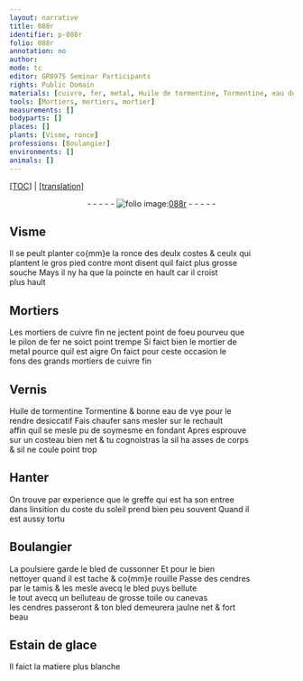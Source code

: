 ```yaml
---
layout: narrative
title: 088r
identifier: p-088r
folio: 088r
annotation: no
author:
mode: tc
editor: GR8975 Seminar Participants
rights: Public Domain
materials: [cuivre, fer, metal, Huile de tormentine, Tormentine, eau de vye, poulsiere, bled, cendres, toile, canevas, Estain de glace]
tools: [Mortiers, mortiers, mortier]
measurements: []
bodyparts: []
places: []
plants: [Visme, ronce]
professions: [Boulangier]
environments: []
animals: []
---
```


<p><a href="{{ site.baseurl }}/diplomatic/">[TOC]</a> | <a href="{{ site.baseurl }}/texts/p-088r_tl/">[translation]</a></p><div class="folio" align="center">- - - - - <a href="http://gallica.bnf.fr/ark:/12148/btv1b10500001g/f181.image" target="_blank"><img src="https://cu-mkp.github.io/2017-workshop-edition/assets/photo-icon.png" alt="folio image: " style="display:inline-block; margin-bottom:-3px;"/>088r</a> - - - - - </div>  
  

## <span class="pa">Visme</span>

 
Il se peult planter co{mm}e la <span class="pa">ronce</span> des deulx costes & ceulx qui<br/> plantent le gros pied contre mont disent quil faict plus grosse<br/> souche Mays il ny ha que la poincte en hault car il croist<br/> plus hault
 
 
  

## <span class="tl">Mortiers</span>

 
 Les <span class="tl">mortiers</span> de <span class="m">cuivre</span> fin ne jectent point de foeu pourveu que<br/> le pilon de <span class="m">fer</span> ne soict point trempe Si faict bien le <span class="tl">mortier</span> de<br/> <span class="m">metal</span> pource quil est aigre On faict pour ceste occasion le<br/> fons des grands <span class="tl">mortiers</span> de <span class="m">cuivre</span> fin
 
 
  

## Vernis

 
<span class="m">Huile de tormentine</span> <span class="m">Tormentine</span> & bonne <span class="m">eau de vye</span> pour le<br/> rendre desiccatif Fais chaufer sans mesler sur le rechault<br/> affin quil se mesle <span class="del">pu</span> de soymesme en fondant Apres esprouve<br/> sur un costeau bien net & tu cognoistras la sil ha asses de corps<br/> & sil ne coule point trop
 
 
  

## Hanter

 
On trouve par experience que le greffe qui <span class="del">est</span> ha son entree<br/> dans linsition du coste du soleil prend bien peu souvent Quand il<br/> est aussy tortu
 
 
  

## <span class="pro">Boulangier</span>

 
La <span class="m">poulsiere</span> garde le <span class="m">bled</span> de cussonner Et pour le bien<br/> nettoyer quand il est tache & co{mm}e rouille Passe des <span class="m">cendres</span><br/> par le tamis & les mesle avecq le <span class="m">bled</span> puys bellute<br/> le tout avecq un belluteau de grosse <span class="m">toile</span> ou <span class="m">canevas</span><br/> les <span class="m">cendres</span> passeront & ton <span class="m">bled</span> demeurera jaulne net & fort<br/> beau
 
 
  

## <span class="m">Estain de glace</span>

 
Il faict la matiere plus blanche
 

